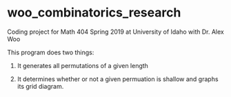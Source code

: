 # woo_combinatorics_research
Coding project for Math 404 Spring 2019 at University of Idaho with Dr. Alex Woo

This program does two things:

1. It generates all permutations of a given length

2. It determines whether or not a given permuation is shallow and graphs its grid diagram.
